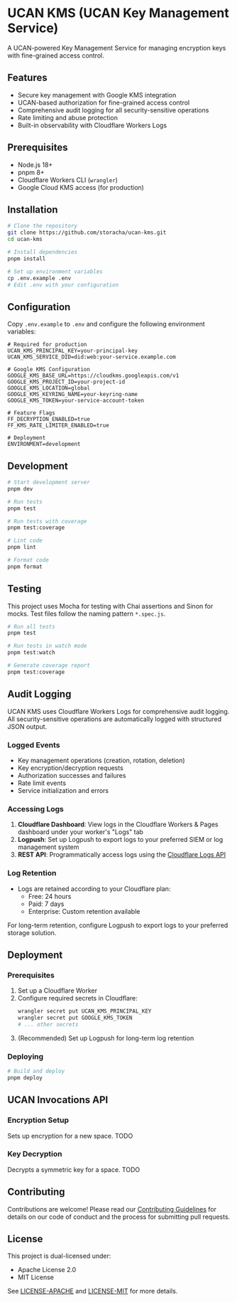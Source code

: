 # UCAN KMS (UCAN Key Management Service)

A UCAN-powered Key Management Service for managing encryption keys with fine-grained access control.

## Features

- Secure key management with Google KMS integration
- UCAN-based authorization for fine-grained access control
- Comprehensive audit logging for all security-sensitive operations
- Rate limiting and abuse protection
- Built-in observability with Cloudflare Workers Logs

## Prerequisites

- Node.js 18+
- pnpm 8+
- Cloudflare Workers CLI (`wrangler`)
- Google Cloud KMS access (for production)

## Installation

```bash
# Clone the repository
git clone https://github.com/storacha/ucan-kms.git
cd ucan-kms

# Install dependencies
pnpm install

# Set up environment variables
cp .env.example .env
# Edit .env with your configuration
```

## Configuration

Copy `.env.example` to `.env` and configure the following environment variables:

```env
# Required for production
UCAN_KMS_PRINCIPAL_KEY=your-principal-key
UCAN_KMS_SERVICE_DID=did:web:your-service.example.com

# Google KMS Configuration
GOOGLE_KMS_BASE_URL=https://cloudkms.googleapis.com/v1
GOOGLE_KMS_PROJECT_ID=your-project-id
GOOGLE_KMS_LOCATION=global
GOOGLE_KMS_KEYRING_NAME=your-keyring-name
GOOGLE_KMS_TOKEN=your-service-account-token

# Feature Flags
FF_DECRYPTION_ENABLED=true
FF_KMS_RATE_LIMITER_ENABLED=true

# Deployment
ENVIRONMENT=development
```

## Development

```bash
# Start development server
pnpm dev

# Run tests
pnpm test

# Run tests with coverage
pnpm test:coverage

# Lint code
pnpm lint

# Format code
pnpm format
```

## Testing

This project uses Mocha for testing with Chai assertions and Sinon for mocks. Test files follow the naming pattern `*.spec.js`.

```bash
# Run all tests
pnpm test

# Run tests in watch mode
pnpm test:watch

# Generate coverage report
pnpm test:coverage
```

## Audit Logging

UCAN KMS uses Cloudflare Workers Logs for comprehensive audit logging. All security-sensitive operations are automatically logged with structured JSON output.

### Logged Events

- Key management operations (creation, rotation, deletion)
- Key encryption/decryption requests
- Authorization successes and failures
- Rate limit events
- Service initialization and errors

### Accessing Logs

1. **Cloudflare Dashboard**: View logs in the Cloudflare Workers & Pages dashboard under your worker's "Logs" tab
2. **Logpush**: Set up Logpush to export logs to your preferred SIEM or log management system
3. **REST API**: Programmatically access logs using the [Cloudflare Logs API](https://developers.cloudflare.com/logs/)

### Log Retention

- Logs are retained according to your Cloudflare plan:
  - Free: 24 hours
  - Paid: 7 days
  - Enterprise: Custom retention available

For long-term retention, configure Logpush to export logs to your preferred storage solution.

## Deployment

### Prerequisites

1. Set up a Cloudflare Worker
2. Configure required secrets in Cloudflare:
   ```bash
   wrangler secret put UCAN_KMS_PRINCIPAL_KEY
   wrangler secret put GOOGLE_KMS_TOKEN
   # ... other secrets
   ```
3. (Recommended) Set up Logpush for long-term log retention

### Deploying

```bash
# Build and deploy
pnpm deploy
```

## UCAN Invocations API

### Encryption Setup

Sets up encryption for a new space.
TODO

### Key Decryption

Decrypts a symmetric key for a space.
TODO

## Contributing

Contributions are welcome! Please read our [Contributing Guidelines](CONTRIBUTING.md) for details on our code of conduct and the process for submitting pull requests.

## License

This project is dual-licensed under:
- Apache License 2.0
- MIT License

See [LICENSE-APACHE](LICENSE-APACHE) and [LICENSE-MIT](LICENSE-MIT) for more details.
